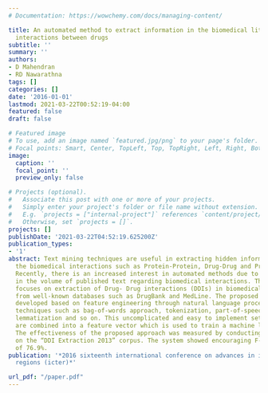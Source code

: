 ```yaml
---
# Documentation: https://wowchemy.com/docs/managing-content/

title: An automated method to extract information in the biomedical literature about
  interactions between drugs
subtitle: ''
summary: ''
authors:
- D Mahendran
- RD Nawarathna
tags: []
categories: []
date: '2016-01-01'
lastmod: 2021-03-22T00:52:19-04:00
featured: false
draft: false

# Featured image
# To use, add an image named `featured.jpg/png` to your page's folder.
# Focal points: Smart, Center, TopLeft, Top, TopRight, Left, Right, BottomLeft, Bottom, BottomRight.
image:
  caption: ''
  focal_point: ''
  preview_only: false

# Projects (optional).
#   Associate this post with one or more of your projects.
#   Simply enter your project's folder or file name without extension.
#   E.g. `projects = ["internal-project"]` references `content/project/deep-learning/index.md`.
#   Otherwise, set `projects = []`.
projects: []
publishDate: '2021-03-22T04:52:19.625200Z'
publication_types:
- '1'
abstract: Text mining techniques are useful in extracting hidden information about
  the biomedical interactions such as Protein-Protein, Drug-Drug and Protein-Drug.
  Recently, there is an increased interest in automated methods due to the vast growth
  in the volume of published text regarding biomedical interactions. This work mainly
  focuses on extraction of Drug- Drug interactions (DDIs) in biomedical research articles
  from well-known databases such as DrugBank and MedLine. The proposed approach is
  developed based on feature engineering through natural language processing (NLP)
  techniques such as bag-of-words approach, tokenization, part-of-speech (POS) tagging,
  lemmatization and so on. This uncomplicated and easy to implement set of features
  are combined into a feature vector which is used to train a machine learning model.
  The effectiveness of the proposed approach was measured by conducting several experiments
  on the “DDI Extraction 2013” corpus. The system showed encouraging F-measure value
  of 76.9%.
publication: '*2016 sixteenth international conference on advances in ict for emerging
  regions (icter)*'

url_pdf: "/paper.pdf"
---
```

